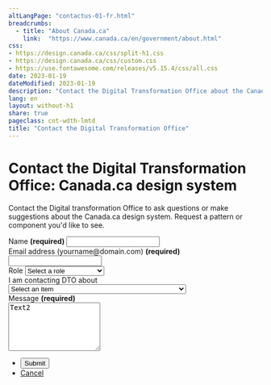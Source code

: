```yaml
---
altLangPage: "contactus-01-fr.html"
breadcrumbs:
  - title: "About Canada.ca"
    link:  "https://www.canada.ca/en/government/about.html"
css:
- https://design.canada.ca/css/split-h1.css
- https://design.canada.ca/css/custom.css
- https://use.fontawesome.com/releases/v5.15.4/css/all.css
date: 2023-01-19
dateModified: 2023-01-19
description: "Contact the Digital Transformation Office about the Canada.ca design system."
lang: en
layout: without-h1
share: true
pageclass: cnt-wdth-lmtd
title: "Contact the Digital Transformation Office"
---
```

<h1 property="name" id="wb-cont" dir="ltr"><span class="stacked"><span>Contact the Digital Transformation Office</span>: <span>Canada.ca design system</span></span></h1>
<p>Contact the Digital transformation Office to ask questions or make suggestions about the Canada.ca design system. Request a pattern or component you'd like to see.</p>
<div class="wb-frmvld mrgn-tp-lg">
    <div class="row">
        <div class="col-md-8">
            <form action="#" method="get" id="contact-dto">
                <div class="form-group">
                    <label for="name1" class="required"><span class="field-name">Name</span> <strong class="required" aria-hidden="true">(required)</strong></label>
                    <input class="form-control full-width" id="name1" name="name1" type="text" autocomplete="given-name" required="required" data-rule-minlength="2">
                </div>
                <div class="form-group">
                    <label for="email1" class="required"><span class="field-name">Email address</span> (yourname@domain.com) <strong class="required" aria-hidden="true">(required)</strong></label>
                    <input class="form-control full-width" id="email1" name="email1" type="email" autocomplete="email">
                </div>
		    <div class="form-group">
			<label for="role"><span class="field-name">Role</span></label>
			<select class="form-control" id="role" name="role">
				<option label="Select a role"></option>
				<option value="1">Comunications advisor</option>
				<option value="6">Designer</option>
				<option value="2">Developer</option>				
				<option value="3">Interaction designer</option>
				<option value="4">Project manager</option>				
				<option value="5">Web writer</option>
			</select>
		</div>
					<div class="form-group">
			<label for="about"><span class="field-name">I am contacting DTO about</span></label>
			<select class="form-control" id="about" name="about">
				<option label="Select an item"></option>
				<option value="1">General inquiry (Don't be shy we want to hear from you)</option>
				<option value="6">I am having touble with a current template or pattern</option>
				<option value="6">I have a contribution idea</option>				
				<option value="2">Canada.ca design blog</option>
				<option value="3">Content Style Guide</option>
				<option value="4">Content and Information Architecture Specification</option>								
				<option value="5">Research</option>					
			</select>
		</div>
		    <div class="form-group">
			    <label for="message" class="required"><span class="field-name">Message</span> <strong class="required" aria-hidden="true">(required)</strong></label>
			    <div><textarea class="form-control full-width required" rows="6" id="message" name="message" data-rule-rangeWords="[2,300]">Text2</textarea></div>
</div>
<ul class="list-unstyled list-inline mrgn-tp-lg">
                    <li><button type="button" class="btn btn-primary">Submit</button></li>
                    <li><a href="#" class="btn btn-default">Cancel</a></li>
                </ul>
            </form>
        </div>
    </div>
</div>

